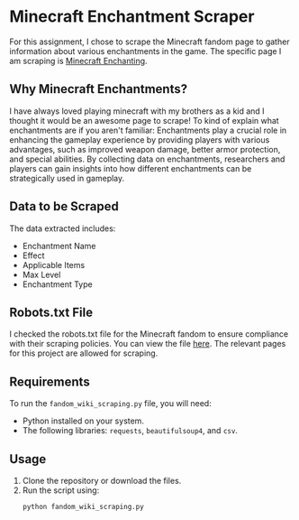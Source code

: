 # Minecraft Enchantment Scraper

For this assignment, I chose to scrape the Minecraft fandom page to gather information about various enchantments in the game. The specific page I am scraping is [Minecraft Enchanting](https://minecraft.fandom.com/wiki/Enchanting).

## Why Minecraft Enchantments?

I have always loved playing minecraft with my brothers as a kid and I thought it would be an awesome page to scrape! To kind of explain what enchantments are if you aren't familiar: Enchantments play a crucial role in enhancing the gameplay experience by providing players with various advantages, such as improved weapon damage, better armor protection, and special abilities. By collecting data on enchantments, researchers and players can gain insights into how different enchantments can be strategically used in gameplay.

## Data to be Scraped

The data extracted includes:
- Enchantment Name
- Effect
- Applicable Items
- Max Level
- Enchantment Type

## Robots.txt File

I checked the robots.txt file for the Minecraft fandom to ensure compliance with their scraping policies. You can view the file [here](https://minecraft.fandom.com/robots.txt). The relevant pages for this project are allowed for scraping.

## Requirements

To run the `fandom_wiki_scraping.py` file, you will need:
- Python installed on your system.
- The following libraries: `requests`, `beautifulsoup4`, and `csv`.

## Usage

1. Clone the repository or download the files.
2. Run the script using:
   ```bash
   python fandom_wiki_scraping.py
